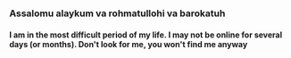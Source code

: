 ### Assalomu alaykum va rohmatullohi va barokatuh 

#### I am in the most difficult period of my life. I may not be online for several days (or months). Don't look for me, you won't find me anyway
